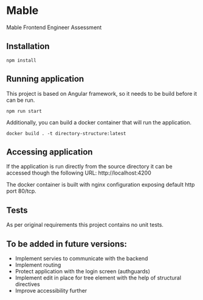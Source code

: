 # Mable

Mable Frontend Engineer Assessment

## Installation

    npm install

## Running application

This project is based on Angular framework, so it needs to be build before it can be run.

    npm run start

Additionally, you can build a docker container that will run the application.

    docker build . -t directory-structure:latest

## Accessing application

If the application is run directly from the source directory it can be accessed though the following URL: http://localhost:4200

The docker container is built with nginx configuration exposing default http port 80/tcp.

## Tests

As per original requirements this project contains no unit tests. 

## To be added in future versions:
  - Implement servies to communicate with the backend
  - Implement routing
  - Protect application with the login screen (authguards)
  - Implement edit in place for tree element with the help of structural directives
  - Improve accessibility further